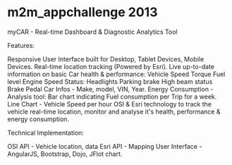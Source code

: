 m2m_appchallenge 2013
================

myCAR - Real-time Dashboard &amp; Diagnostic Analytics Tool

Features:

Responsive User Interface built for Desktop, Tablet Devices, Mobile Devices.
Real-time location tracking (Powered by Esri).
Live up-to-date information on basic Car health & performance:
Vehicle Speed
Torque
Fuel level
Engine Speed
Status:
Headlights
Parking brake
High beam status
Brake Pedal
Car Infos - Make, model, VIN, Year.
Energy Consumption - Analysis tool:
Bar chart indicating Fuel consumption per Trip for a week.
Line Chart - Vehicle Speed per hour
OSI & Esri technology to track the vehicle real-time location, monitor and analyse it's health, performance & energy consumption.

Technical Implementation:

OSI API - Vehicle location, data
Esri API - Mapping
User Interface - AngularJS, Bootstrap, Dojo, JFlot chart.
